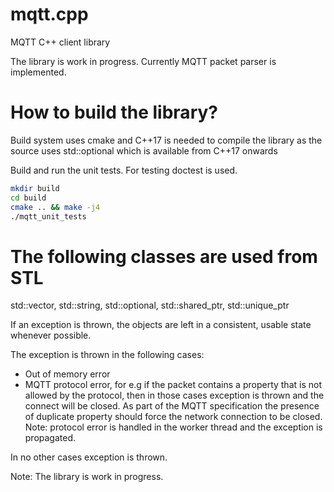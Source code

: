 # mqtt.cpp
MQTT C++ client library

The library is work in progress. Currently MQTT packet parser is implemented.

# How to build the library?

Build system uses cmake and C++17 is needed to compile the library as the source uses std::optional which is available from C++17 onwards

Build and run the unit tests. For testing doctest is used.

```bash
mkdir build
cd build
cmake .. && make -j4
./mqtt_unit_tests
```

# The following classes are used from STL

std::vector, std::string, std::optional, std::shared_ptr, std::unique_ptr

If an exception is thrown, the objects are left in a consistent, usable state whenever possible.

The exception is thrown in the following cases:

* Out of memory error
* MQTT protocol error, for e.g if the packet contains a property that is not allowed by the protocol, then in those cases exception is thrown and the connect will be closed. As part of the MQTT specification the presence of duplicate property should force the network connection to be closed. Note: protocol error is handled in the worker thread and the exception is propagated.

In no other cases exception is thrown.

Note: The library is work in progress.
